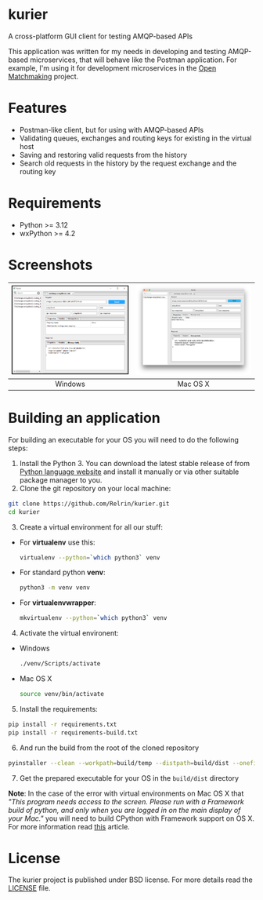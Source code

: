 # kurier
A cross-platform GUI client for testing AMQP-based APIs

This application was written for my needs in developing and testing AMQP-based microservices, that will behave like the Postman application. For example, I'm using it for development microservices in the [Open Matchmaking](https://github.com/OpenMatchmaking) project.

# Features
- Postman-like client, but for using with AMQP-based APIs
- Validating queues, exchanges and routing keys for existing in the virtual host
- Saving and restoring valid requests from the history
- Search old requests in the history by the request exchange and the routing key

# Requirements
- Python >= 3.12
- wxPython >= 4.2

# Screenshots
<img src="https://github.com/Relrin/kurier/blob/master/screenshots/windows-app.png" width="400"> | <img src="https://github.com/Relrin/kurier/blob/master/screenshots/mac-app.png" width="425">
:----------------------------------------------------------------------------:|:-------------------------:
  Windows                                                                     | Mac OS X 

# Building an application
For building an executable for your OS you will need to do the following steps:

1) Install the Python 3. You can download the latest stable release of from [Python language website](https://www.python.org/) and install it manually or via other suitable package manager to you.
2) Clone the git repository on your local machine:
```bash
git clone https://github.com/Relrin/kurier.git
cd kurier
```  
3) Create a virtual environment for all our stuff:
- For **virtualenv** use this:
  ```bash
  virtualenv --python=`which python3` venv
  ```
- For standard python **venv**:
  ```bash
  python3 -m venv venv
  ```
- For **virtualenvwrapper**:
  ```bash
  mkvirtualenv --python=`which python3` venv
  ```
4) Activate the virtual environent:
- Windows
  ```bash
  ./venv/Scripts/activate
  ```
- Mac OS X
  ```bash
  source venv/bin/activate
  ```
5) Install the requirements:
```bash
pip install -r requirements.txt
pip install -r requirements-build.txt
```
6) And run the build from the root of the cloned repository
```bash
pyinstaller --clean --workpath=build/temp --distpath=build/dist --onefile --nowindowed --noconsole --name=Kurier ./kurier/main.py 
```
7) Get the prepared executable for your OS in the `build/dist` directory

**Note**: In the case of the error with virtual environments on Mac OS X that *"This program needs access to the screen. Please run with a Framework build of python, and only when you are logged in on the main display of your Mac."* you will need to build CPython with Framework support on OS X. For more information read [this](https://wiki.wxpython.org/wxPythonVirtualenvOnMac) article.

# License
The kurier project is published under BSD license. For more details read the [LICENSE](https://github.com/Relrin/kurier/blob/master/LICENSE) file.
